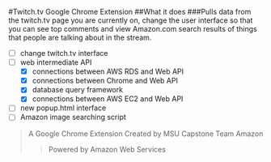 #Twitch.tv Google Chrome Extension
##What it does
###Pulls data from the twitch.tv page you are currently on, change the user interface so that you can see top comments and view Amazon.com search results of things that people are talking about in the stream.

- [ ] change twitch.tv interface
- [ ] web intermediate API
  - [x] connections between AWS RDS and Web API
  - [x] connections between Chrome and Web API
  - [x] database query framework
  - [x] connections between AWS EC2 and Web API
- [ ] new popup.html interface
- [ ] Amazon image searching script

> A Google Chrome Extension Created by MSU Capstone Team Amazon
>> Powered by Amazon Web Services

